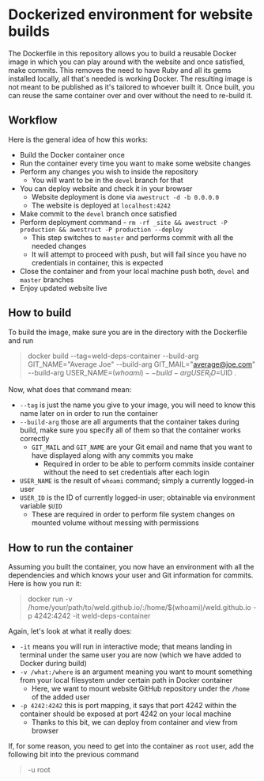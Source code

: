 Dockerized environment for website builds
=========================================

The Dockerfile in this repository allows you to build a reusable Docker image in which you can play around with the website and once satisfied, make commits.
This removes the need to have Ruby and all its gems installed locally, all that's needed is working Docker.
The resulting image is not meant to be published as it's tailored to whoever built it.
Once built, you can reuse the same container over and over without the need to re-build it.


Workflow
--------

Here is the general idea of how this works:

* Build the Docker container once
* Run the container every time you want to make some website changes
* Perform any changes you wish to inside the repository
  * You will want to be in the `devel` branch for that
* You can deploy website and check it in your browser
  * Website deployment is done via `awestruct -d -b 0.0.0.0`
  * The website is deployed at `localhost:4242`
* Make commit to the `devel` branch once satisfied
* Perform deployment command - `rm -rf _site && awestruct -P production && awestruct -P production --deploy`
  * This step switches to `master` and performs commit with all the needed changes
  * It will attempt to proceed with push, but will fail since you have no credentials in container, this is expected
* Close the container and from your local machine push both, `devel` and `master` branches
* Enjoy updated website live

How to build
------------

To build the image, make sure you are in the directory with the Dockerfile and run

> docker build --tag=weld-deps-container --build-arg GIT_NAME="Average Joe" --build-arg GIT_MAIL="average@joe.com" --build-arg USER_NAME=$(whoami) --build-arg USER_ID=$UID .

Now, what does that command mean:
* `--tag` is just the name you give to your image, you will need to know this name later on in order to run the container
* `--build-arg` those are all arguments that the container takes during build, make sure you specify all of them so that the container works correctly
  * `GIT_MAIL` and `GIT_NAME` are your Git email and name that you want to have displayed along with any commits you make
    * Required in order to be able to perform commits inside container without the need to set credentials after each login
* `USER_NAME` is the result of `whoami` command; simply a currently logged-in user
* `USER_ID` is the ID of currently logged-in user; obtainable via environment variable `$UID`
  * These are required in order to perform file system changes on mounted volume without messing with permissions


How to run the container
------------------------

Assuming you built the container, you now have an environment with all the dependencies and which knows your user and Git information for commits.
Here is how you run it:

> docker run -v /home/your/path/to/weld.github.io/:/home/$(whoami)/weld.github.io -p 4242:4242 -it weld-deps-container

Again, let's look at what it really does:

* `-it` means you will run in interactive mode; that means landing in terminal under the same user you are now (which we have added to Docker during build)
* `-v /what:/where` is an argument meaning you want to mount something from your local filesystem under certain path in Docker container
  * Here, we want to mount website GitHub repository under the `/home` of the added user
* `-p 4242:4242` this is port mapping, it says that port 4242 within the container should be exposed at port 4242 on your local machine
  * Thanks to this bit, we can deploy from container and view from browser


If, for some reason, you need to get into the container as `root` user, add the following bit into the previous command

> -u root

